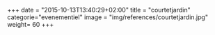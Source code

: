 +++
date = "2015-10-13T13:40:29+02:00"
title = "courtetjardin"
categorie="evenementiel"
image = "img/references/courtetjardin.jpg"
weight= 60
+++

